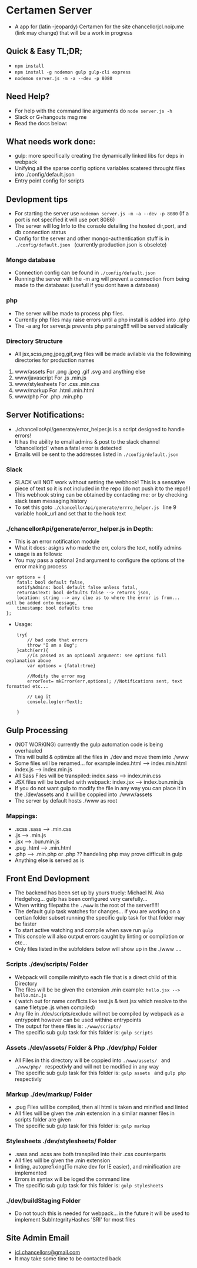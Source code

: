 # Certamen Server
* A app for (latin -jeopardy) Certamen for the site chancellorjcl.noip.me (link may change) that will be a work in progress

## Quick & Easy TL;DR;
* ```npm install```
* ```npm install -g nodemon gulp gulp-cli express```
* ```nodemon server.js -m -a --dev -p 8080```

## Need Help?
* For help with the command line arguments do ```node server.js -h```
* Slack or G+hangouts msg me
* Read the docs below:

## What needs work done:
* gulp: more specifically creating the dynamically linked libs for deps in webpack
* Unifying all the sparse config options variables scatered throught files into ./config/default.json
* Entry point config for scripts

## Devlopment tips
* For starting the server use ```nodemon server.js -m -a --dev -p 8080``` (If a port is not specified it will use port 8086)
* The server will log Info to the console detailing the hosted dir,port, and db connection status
* Config for the server and other mongo-authentication stuff is in ```./config/default.json ``` (currently production.json is obselete)

### Mongo database
* Connection config can be found in ```./config/default.json ```
* Running the server with the -m arg will prevent a connection from being made to the database: (usefull if you dont have a database)

### php
* The server will be made to process php files.
* Currently php files may raise errors until a php  install is added into ./php
* The -a arg for server.js prevents php parsing!!!! will be served statically

### Directory Structure
* All jsx,scss,png,jpeg,gif,svg files will be made avilable via the followining directories for production names
1. www/assets        For .png .jpeg .gif .svg and anything else
2. www/javascript    For .js .min.js
3. www/stylesheets   For .css .min.css
4. www/markup        For .html .min.html
5. www/php           For .php .min.php

## Server Notifications:
* ./chancellorApi/generate/error_helper.js is a script designed to handle errors!
* It has the ability to email admins & post to the slack channel 'chancellorjcl' when a fatal error is detected
* Emails will be sent to the addresses listed in ```./config/default.json ```

### Slack
* SLACK will NOT work without setting the webhook! This is a sensative piece of text so it is not included in the repo (do not push it to the repo!!)
* This webhook string can be obtained by contacting me: or by checking slack team messaging history
* To set this goto ```./chancellorApi/generate/errro_helper.js ``` line 9 variable hook_url and set that to the hook text

### ./chancellorApi/generate/error_helper.js in Depth:
* This is an error notification module
* What it does: asigns who made the err, colors the text, notify admins
* usage is as follows:
* You may pass a optional 2nd argument to configure the options of the error making process
```
var options = {
    fatal: bool default false,
    notifyAdmins: bool default false unless fatal,
    returnAsText: bool defaults false --> returns json,
    location: string --> any clue as to where the error is from... will be added onto message,
    timestamp: bool defaults true
};
```
* Usage:
```const mkError=require("modulepathhere");
    try{
        // bad code that errors
        throw "I am a Bug";
    }catch(err){
        //Is passed as an optional argument: see options full explanation above
        var options = {fatal:true}

        //Modify the error msg
        errorText= mkError(err,options); //Notifications sent, text formatted etc...

        // Log it
        console.log(errText);

    }
```
## Gulp Processing
* (NOT WORKING) currently the gulp automation code is being overhauled
* This will build & optimize all the files in ./dev and move them into ./www
* Some files will be renamed... for example index.html --> index.min.html index.js --> index.min.js
* All Sass Files will be transpiled: index.sass --> index.min.css
* JSX files will be bundled with webpack: index.jsx --> index.bun.min.js
* If you do not want gulp to modify the file in any way you can place it in the ./dev/assets and it will be coppied into ./www/assets
* The server by default hosts ./www as root

### Mappings:
* .scss .sass   --> .min.css
* .js           --> .min.js
* .jsx          --> .bun.min.js
* .pug .html    --> .min.html
* .php          --> .min.php or .php ?? handeling php may prove difficult in gulp
* Anything else is served as is

## Front End Devlopment
* The backend has been set up by yours truely: Michael N. Aka Hedgehog... gulp has been configured very carefully...
* When writing filepaths the ```./www``` is the root of the server!!!!!
* The default gulp task watches for changes... if you are working on a certian folder subset running the specific gulp task for that folder may be faster
* To start active watching and compile when save run ```gulp ```
* This console will also output errors caught by linting or compilation or etc...
* Only files listed in the subfolders below will show up in the ./www ....
### Scripts ./dev/scripts/ Folder
* Webpack will compile minifyto each file that is a direct child of this Directory
* The files will be be given the extension .min  example: ``` hello.jsx --> hello.min.js ```
* ( watch out for name conflicts like test.js & test.jsx which resolve to the same filetype .js when compiled)
* Any file in ./dev/scripts/exclude will not be compiled by webpack as a entrypoint however can be used withine entrypoints
* The output for these files is: ```./www/scripts/```
* The specific sub gulp task for this folder is: ```gulp scripts ```
### Assets ./dev/assets/ Folder & Php ./dev/php/ Folder
* All Files in this directory will be coppied into ```./www/assets/ ``` and ```./www/php/ ``` respectivly and will not be modified in any way
* The specific sub gulp task for this folder is: ```gulp assets ``` and ```gulp php ``` respectivly
### Markup ./dev/markup/ Folder
* .pug Files will be compiled, then all html is taken and minified and linted
* All files will be given the .min extension in a similar manner files in scripts folder are given
* The specific sub gulp task for this folder is: ```gulp markup ```
### Stylesheets ./dev/stylesheets/ Folder
* .sass and .scss are both transpiled into their .css counterparts
* All files will be given the .min extension
* linting, autoprefixing(To make dev for IE easier), and minification are implemented
* Errors in syntax will be loged the command line
* The specific sub gulp task for this folder is: ```gulp stylesheets ```
### ./dev/buildStaging Folder
* Do not touch this is needed for webpack... in the future it will be used to implement SubIntegrityHashes 'SRI' for most files

## Site Admin Email
* jcl.chancellors@gmail.com
* It may take some time to be contacted back
